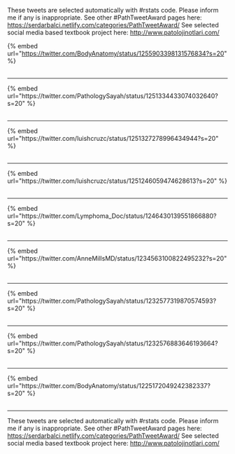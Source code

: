 

These tweets are selected automatically with #rstats code. Please inform me if any is inappropriate.
See other #PathTweetAward pages here: https://serdarbalci.netlify.com/categories/PathTweetAward/ 
See selected social media based textbook project here: http://www.patolojinotlari.com/

{% embed url="https://twitter.com/BodyAnatomy/status/1255903398131576834?s=20" %}<br>
<br>
<hr>
{% embed url="https://twitter.com/PathologySayah/status/1251334433074032640?s=20" %}<br>
<br>
<hr>
{% embed url="https://twitter.com/luishcruzc/status/1251327278996434944?s=20" %}<br>
<br>
<hr>
{% embed url="https://twitter.com/luishcruzc/status/1251246059474628613?s=20" %}<br>
<br>
<hr>
{% embed url="https://twitter.com/Lymphoma_Doc/status/1246430139551866880?s=20" %}<br>
<br>
<hr>
{% embed url="https://twitter.com/AnneMillsMD/status/1234563100822495232?s=20" %}<br>
<br>
<hr>
{% embed url="https://twitter.com/PathologySayah/status/1232577319870574593?s=20" %}<br>
<br>
<hr>
{% embed url="https://twitter.com/PathologySayah/status/1232576883646193664?s=20" %}<br>
<br>
<hr>
{% embed url="https://twitter.com/BodyAnatomy/status/1225172049242382337?s=20" %}<br>
<br>
<hr>


These tweets are selected automatically with #rstats code. Please inform me if any is inappropriate.
See other #PathTweetAward pages here: https://serdarbalci.netlify.com/categories/PathTweetAward/ 
See selected social media based textbook project here: http://www.patolojinotlari.com/
